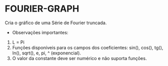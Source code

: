 # FOURIER-GRAPH
Cria o gráfico de uma Série de Fourier truncada.

* Observações importantes:
1. L = Pi
2. Funções disponíveis para os campos dos coeficientes: sin(), cos(), tg(), ln(), sqrt(), e, pi, ^ (exponencial).
3. O valor da constante deve ser numérico e não suporta funções.
